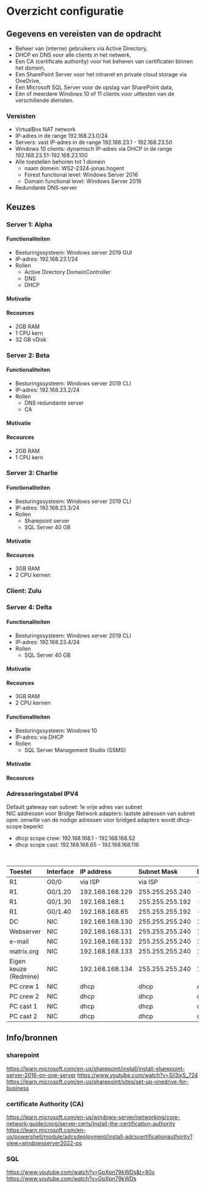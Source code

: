 # Overzicht configuratie

## Gegevens en vereisten van de opdracht

- Beheer van (interne) gebruikers via Active Directory,
- DHCP en DNS voor alle clients in het netwerk,
- Een CA (certificate authority) voor het beheren van certificaten binnen het domein,
- Een SharePoint Server voor het intranet en private cloud storage via OneDrive,
- Een Microsoft SQL Server voor de opslag van SharePoint data,
- Eén of meerdere Windows 10 of 11 clients voor uittesten van de verschillende diensten.

### Vereisten

- VirtualBox NAT network
- IP-adres in de range 192.168.23.0/24
- Servers: vast IP-adres in de range 192.168.23.1 - 192.168.23.50
- Windows 10 clients: dynamisch IP-adres via DHCP in de range 192.168.23.51-192.168.23.100
- Alle toestellen behoren tot 1 domein
  - naam domein: WS2-2324-jonas.hogent
  - Forest functional level: Windows Server 2016
  - Domain functional level: Windows Server 2016
- Redundante DNS-server

## Keuzes

### Server 1: Alpha

#### Functionaliteiten

- Besturingssysteem: Windows server 2019 GUI
- IP-adres: 192.168.23.1/24
- Rollen
  - Active Directory DomeinController
  - DNS
  - DHCP

#### Motivatie




#### Recources

- 2GB RAM
- 1 CPU kern
- 32 GB vDisk

### Server 2: Beta

#### Functionaliteiten

- Besturingssysteem: Windows server 2019 CLI
- IP-adres: 192.168.23.2/24
- Rollen
  - DNS redundante server
  - CA

#### Motivatie

#### Recources

- 2GB RAM
- 1 CPU kern

### Server 3: Charlie

#### Functionaliteiten

- Besturingssysteem: Windows server 2019 CLI
- IP-adres: 192.168.23.3/24
- Rollen
  - Sharepoint server
  - SQL Server 40 GB

#### Motivatie

#### Recources

- 3GB RAM
- 2 CPU kernen

### Client: Zulu


### Server 4: Delta

#### Functionaliteiten

- Besturingssysteem: Windows server 2019 CLI
- IP-adres: 192.168.23.4/24
- Rollen
  - SQL Server 40 GB

#### Motivatie

#### Recources

- 3GB RAM
- 2 CPU kernen


#### Functionaliteiten

- Besturingssysteem: Windows 10
- IP-adres: via DHCP
- Rollen
  - SQL Server Management Studio (SSMS)

#### Motivatie

#### Recources


### Adresseringstabel IPV4

Default gateway van subnet: 1e vrije adres van subnet <br/>
NIC addressen voor Bridge Network adapters: laatste adressen van subnet <br/>
opm: omwille van de nodige adressen voor bridged adapters wordt dhcp-scope beperkt:
* dhcp scope crew:      192.168.168.1 - 192.168.168.52
* dhcp scope cast:      192.168.168.65 - 192.168.168.116
<br/>

| Toestel   | Interface| IP address      |Subnet Mask    |Default Gateway |DNS server     |
| :---      | :---     | :---            | :---          |:---            | :---          |
|R1         | G0/0     | via ISP         | via ISP       |-----           |------         |
|R1         | G0/1.20  | 192.168.168.129 |255.255.255.240|-----           |------         |
|R1         | G0/1.30  | 192.168.168.1   |255.255.255.192|-----           |------         |
|R1         | G0/1.40  | 192.168.168.65  |255.255.255.192|-----           |------         |
|DC         | NIC      | 192.168.168.130 |255.255.255.240|192.168.168.129 |------         |
|Webserver  | NIC      | 192.168.168.131 |255.255.255.240|192.168.168.129 |------         |
|e-mail     | NIC      | 192.168.168.132 |255.255.255.240|192.168.168.129 |------         |
|matrix.org | NIC      | 192.168.168.133 |255.255.255.240|192.168.168.129 |------         |
|Eigen keuze (Redmine)| NIC      | 192.168.168.134 |255.255.255.240|192.168.168.129 |------         |
|PC crew 1  | NIC      | dhcp            |dhcp           |dhcp            |192.168.168.130|
|PC crew 2  | NIC      | dhcp            |dhcp           |dhcp            |192.168.168.130|
|PC cast 1  | NIC      | dhcp            |dhcp           |dhcp            |192.168.168.130|
|PC cast 2  | NIC      | dhcp            |dhcp           |dhcp            |192.168.168.130|

## Info/bronnen

### sharepoint

<https://learn.microsoft.com/en-us/sharepoint/install/install-sharepoint-server-2016-on-one-server>
<https://www.youtube.com/watch?v=Sjl3ixS_724>
<https://learn.microsoft.com/en-us/sharepoint/sites/set-up-onedrive-for-business>

### certificate Authority (CA)

<https://learn.microsoft.com/en-us/windows-server/networking/core-network-guide/cncg/server-certs/install-the-certification-authority>
<https://learn.microsoft.com/en-us/powershell/module/adcsdeployment/install-adcscertificationauthority?view=windowsserver2022-ps>

### SQL

<https://www.youtube.com/watch?v=GpXpn79kWDs&t=80s>
<https://www.youtube.com/watch?v=GpXpn79kWDs>
